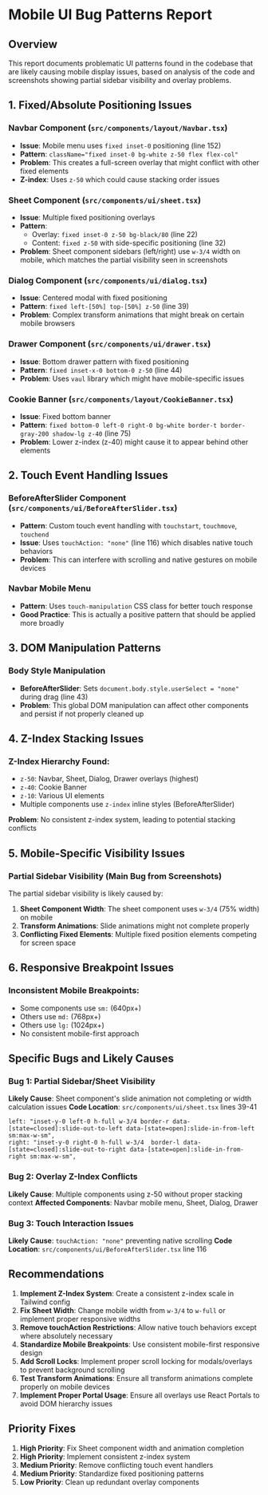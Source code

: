 # Mobile UI Bug Patterns Report

## Overview
This report documents problematic UI patterns found in the codebase that are likely causing mobile display issues, based on analysis of the code and screenshots showing partial sidebar visibility and overlay problems.

## 1. Fixed/Absolute Positioning Issues

### Navbar Component (`src/components/layout/Navbar.tsx`)
- **Issue**: Mobile menu uses `fixed inset-0` positioning (line 152)
- **Pattern**: `className="fixed inset-0 bg-white z-50 flex flex-col"`
- **Problem**: This creates a full-screen overlay that might conflict with other fixed elements
- **Z-index**: Uses `z-50` which could cause stacking order issues

### Sheet Component (`src/components/ui/sheet.tsx`)
- **Issue**: Multiple fixed positioning overlays
- **Pattern**: 
  - Overlay: `fixed inset-0 z-50 bg-black/80` (line 22)
  - Content: `fixed z-50` with side-specific positioning (line 32)
- **Problem**: Sheet component sidebars (left/right) use `w-3/4` width on mobile, which matches the partial visibility seen in screenshots

### Dialog Component (`src/components/ui/dialog.tsx`)
- **Issue**: Centered modal with fixed positioning
- **Pattern**: `fixed left-[50%] top-[50%] z-50` (line 39)
- **Problem**: Complex transform animations that might break on certain mobile browsers

### Drawer Component (`src/components/ui/drawer.tsx`)
- **Issue**: Bottom drawer pattern with fixed positioning
- **Pattern**: `fixed inset-x-0 bottom-0 z-50` (line 44)
- **Problem**: Uses `vaul` library which might have mobile-specific issues

### Cookie Banner (`src/components/layout/CookieBanner.tsx`)
- **Issue**: Fixed bottom banner
- **Pattern**: `fixed bottom-0 left-0 right-0 bg-white border-t border-gray-200 shadow-lg z-40` (line 75)
- **Problem**: Lower z-index (z-40) might cause it to appear behind other elements

## 2. Touch Event Handling Issues

### BeforeAfterSlider Component (`src/components/ui/BeforeAfterSlider.tsx`)
- **Pattern**: Custom touch event handling with `touchstart`, `touchmove`, `touchend`
- **Issue**: Uses `touchAction: "none"` (line 116) which disables native touch behaviors
- **Problem**: This can interfere with scrolling and native gestures on mobile devices

### Navbar Mobile Menu
- **Pattern**: Uses `touch-manipulation` CSS class for better touch response
- **Good Practice**: This is actually a positive pattern that should be applied more broadly

## 3. DOM Manipulation Patterns

### Body Style Manipulation
- **BeforeAfterSlider**: Sets `document.body.style.userSelect = "none"` during drag (line 43)
- **Problem**: This global DOM manipulation can affect other components and persist if not properly cleaned up

## 4. Z-Index Stacking Issues

### Z-Index Hierarchy Found:
- `z-50`: Navbar, Sheet, Dialog, Drawer overlays (highest)
- `z-40`: Cookie Banner
- `z-10`: Various UI elements
- Multiple components use `z-index` inline styles (BeforeAfterSlider)

**Problem**: No consistent z-index system, leading to potential stacking conflicts

## 5. Mobile-Specific Visibility Issues

### Partial Sidebar Visibility (Main Bug from Screenshots)
The partial sidebar visibility is likely caused by:

1. **Sheet Component Width**: The sheet component uses `w-3/4` (75% width) on mobile
2. **Transform Animations**: Slide animations might not complete properly
3. **Conflicting Fixed Elements**: Multiple fixed position elements competing for screen space

## 6. Responsive Breakpoint Issues

### Inconsistent Mobile Breakpoints:
- Some components use `sm:` (640px+)
- Others use `md:` (768px+) 
- Others use `lg:` (1024px+)
- No consistent mobile-first approach

## Specific Bugs and Likely Causes

### Bug 1: Partial Sidebar/Sheet Visibility
**Likely Cause**: Sheet component's slide animation not completing or width calculation issues
**Code Location**: `src/components/ui/sheet.tsx` lines 39-41
```tsx
left: "inset-y-0 left-0 h-full w-3/4 border-r data-[state=closed]:slide-out-to-left data-[state=open]:slide-in-from-left sm:max-w-sm",
right: "inset-y-0 right-0 h-full w-3/4  border-l data-[state=closed]:slide-out-to-right data-[state=open]:slide-in-from-right sm:max-w-sm",
```

### Bug 2: Overlay Z-Index Conflicts
**Likely Cause**: Multiple components using z-50 without proper stacking context
**Affected Components**: Navbar mobile menu, Sheet, Dialog, Drawer

### Bug 3: Touch Interaction Issues
**Likely Cause**: `touchAction: "none"` preventing native scrolling
**Code Location**: `src/components/ui/BeforeAfterSlider.tsx` line 116

## Recommendations

1. **Implement Z-Index System**: Create a consistent z-index scale in Tailwind config
2. **Fix Sheet Width**: Change mobile width from `w-3/4` to `w-full` or implement proper responsive widths
3. **Remove touchAction Restrictions**: Allow native touch behaviors except where absolutely necessary
4. **Standardize Mobile Breakpoints**: Use consistent mobile-first responsive design
5. **Add Scroll Locks**: Implement proper scroll locking for modals/overlays to prevent background scrolling
6. **Test Transform Animations**: Ensure all transform animations complete properly on mobile devices
7. **Implement Proper Portal Usage**: Ensure all overlays use React Portals to avoid DOM hierarchy issues

## Priority Fixes

1. **High Priority**: Fix Sheet component width and animation completion
2. **High Priority**: Implement consistent z-index system
3. **Medium Priority**: Remove conflicting touch event handlers
4. **Medium Priority**: Standardize fixed positioning patterns
5. **Low Priority**: Clean up redundant overlay components